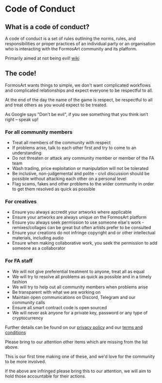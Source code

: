 # Code of Conduct

## What is a code of conduct?

A code of conduct is a set of rules outlining the norms, rules, and responsibilities or proper practices of an individual party or an organisation
who is interacting with the FormosArt community and its platform. 

Primarily aimed at not being evil! [wiki](https://en.wikipedia.org/wiki/Code_of_conduct)

## The code!

FormosArt wants things to simple, we don't want complicated workflows and complicated relationships and expect everyone to be respectful to all. 

At the end of the day the name of the game is respect, be respectful to all and treat others as you would expect to be treated.  

As Google says "Don't be evil", if you see something that you think isn’t right – speak up!

### For all community members

* Treat all members of the community with respect
* If problems arise, talk to each other first and try to come to an understanding
* Do not threaten or attack any community member or member of the FA team
* Wash trading, price exploitation or manipulation will not be tolerated 
* Be inclusive, non-judgemental and polite - civil discussion should be possible without attacking each other on a personal level
* Flag scams, fakes and other problems to the wider community in order to get them resolved as quick as possible

### For creatives

* Ensure you always accredit your artworks where applicable
* Ensure your artworks are always unique on the FormosArt platform
* Ensure you always seek permission to use someone else's work - remixes/collages can be great but often artists prefer to be consulted
* Ensure your creations do not infringe copyright and or other intellectual materials, including audio
* Ensure when making collaborative work, you seek the permission to add someone as a collaborator

### For FA staff

* We will not give preferential treatment to anyone, treat all as equal
* We will try to resolve all problems as quick as possible and in a timely fashion
* We will try to help out all community members when problems arise
* Be transparent with what we are working on
* Maintain open communications on Discord, Telegram and our community calls 
* Ensure all smart contract code is open sourced
* We will never ask anyone for a private key, password or any type of cryptocurrency

Further details can be found on our [privacy policy](https://medium.com/FormosArt/privacy-policy-f19849a518c1) and our [terms and conditions](https://medium.com/FormosArt/terms-of-service-3efae6d0c20f)

Please bring to our attention other items which are missing from the list above. 

This is our first time making one of these, and we'd love for the community to be more involved.

If the above are infringed please bring this to our attention, we will aim to hold those accountable for their actions.
